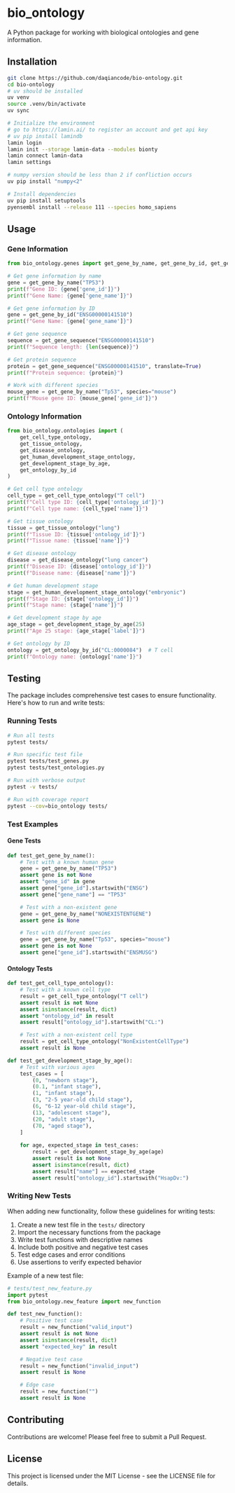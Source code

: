 # bio_ontology

A Python package for working with biological ontologies and gene information.

## Installation

```bash
git clone https://github.com/daqiancode/bio-ontology.git
cd bio-ontology
# uv should be installed
uv venv
source .venv/bin/activate
uv sync

# Initialize the environment
# go to https://lamin.ai/ to register an account and get api key
# uv pip install lamindb
lamin login
lamin init --storage lamin-data --modules bionty
lamin connect lamin-data
lamin settings

# numpy version should be less than 2 if confliction occurs
uv pip install "numpy<2" 

# Install dependencies
uv pip install setuptools
pyensembl install --release 111 --species homo_sapiens
```

## Usage

### Gene Information

```python
from bio_ontology.genes import get_gene_by_name, get_gene_by_id, get_gene_sequence

# Get gene information by name
gene = get_gene_by_name("TP53")
print(f"Gene ID: {gene['gene_id']}")
print(f"Gene Name: {gene['gene_name']}")

# Get gene information by ID
gene = get_gene_by_id("ENSG00000141510")
print(f"Gene Name: {gene['gene_name']}")

# Get gene sequence
sequence = get_gene_sequence("ENSG00000141510")
print(f"Sequence length: {len(sequence)}")

# Get protein sequence
protein = get_gene_sequence("ENSG00000141510", translate=True)
print(f"Protein sequence: {protein}")

# Work with different species
mouse_gene = get_gene_by_name("Tp53", species="mouse")
print(f"Mouse gene ID: {mouse_gene['gene_id']}")
```

### Ontology Information

```python
from bio_ontology.ontologies import (
    get_cell_type_ontology,
    get_tissue_ontology,
    get_disease_ontology,
    get_human_development_stage_ontology,
    get_development_stage_by_age,
    get_ontology_by_id
)

# Get cell type ontology
cell_type = get_cell_type_ontology("T cell")
print(f"Cell type ID: {cell_type['ontology_id']}")
print(f"Cell type name: {cell_type['name']}")

# Get tissue ontology
tissue = get_tissue_ontology("lung")
print(f"Tissue ID: {tissue['ontology_id']}")
print(f"Tissue name: {tissue['name']}")

# Get disease ontology
disease = get_disease_ontology("lung cancer")
print(f"Disease ID: {disease['ontology_id']}")
print(f"Disease name: {disease['name']}")

# Get human development stage
stage = get_human_development_stage_ontology("embryonic")
print(f"Stage ID: {stage['ontology_id']}")
print(f"Stage name: {stage['name']}")

# Get development stage by age
age_stage = get_development_stage_by_age(25)
print(f"Age 25 stage: {age_stage['label']}")

# Get ontology by ID
ontology = get_ontology_by_id("CL:0000084")  # T cell
print(f"Ontology name: {ontology['name']}")
```

## Testing

The package includes comprehensive test cases to ensure functionality. Here's how to run and write tests:

### Running Tests

```bash
# Run all tests
pytest tests/

# Run specific test file
pytest tests/test_genes.py
pytest tests/test_ontologies.py

# Run with verbose output
pytest -v tests/

# Run with coverage report
pytest --cov=bio_ontology tests/
```

### Test Examples

#### Gene Tests

```python
def test_get_gene_by_name():
    # Test with a known human gene
    gene = get_gene_by_name("TP53")
    assert gene is not None
    assert "gene_id" in gene
    assert gene["gene_id"].startswith("ENSG")
    assert gene["gene_name"] == "TP53"

    # Test with a non-existent gene
    gene = get_gene_by_name("NONEXISTENTGENE")
    assert gene is None

    # Test with different species
    gene = get_gene_by_name("Tp53", species="mouse")
    assert gene is not None
    assert gene["gene_id"].startswith("ENSMUSG")
```

#### Ontology Tests

```python
def test_get_cell_type_ontology():
    # Test with a known cell type
    result = get_cell_type_ontology("T cell")
    assert result is not None
    assert isinstance(result, dict)
    assert "ontology_id" in result
    assert result["ontology_id"].startswith("CL:")

    # Test with a non-existent cell type
    result = get_cell_type_ontology("NonExistentCellType")
    assert result is None

def test_get_development_stage_by_age():
    # Test with various ages
    test_cases = [
        (0, "newborn stage"),
        (0.1, "infant stage"),
        (1, "infant stage"),
        (3, "2-5 year-old child stage"),
        (6, "6-12 year-old child stage"),
        (13, "adolescent stage"),
        (20, "adult stage"),
        (70, "aged stage"),
    ]
    
    for age, expected_stage in test_cases:
        result = get_development_stage_by_age(age)
        assert result is not None
        assert isinstance(result, dict)
        assert result["name"] == expected_stage
        assert result["ontology_id"].startswith("HsapDv:")
```

### Writing New Tests

When adding new functionality, follow these guidelines for writing tests:

1. Create a new test file in the `tests/` directory
2. Import the necessary functions from the package
3. Write test functions with descriptive names
4. Include both positive and negative test cases
5. Test edge cases and error conditions
6. Use assertions to verify expected behavior

Example of a new test file:

```python
# tests/test_new_feature.py
import pytest
from bio_ontology.new_feature import new_function

def test_new_function():
    # Positive test case
    result = new_function("valid_input")
    assert result is not None
    assert isinstance(result, dict)
    assert "expected_key" in result

    # Negative test case
    result = new_function("invalid_input")
    assert result is None

    # Edge case
    result = new_function("")
    assert result is None
```

## Contributing

Contributions are welcome! Please feel free to submit a Pull Request.

## License

This project is licensed under the MIT License - see the LICENSE file for details.
